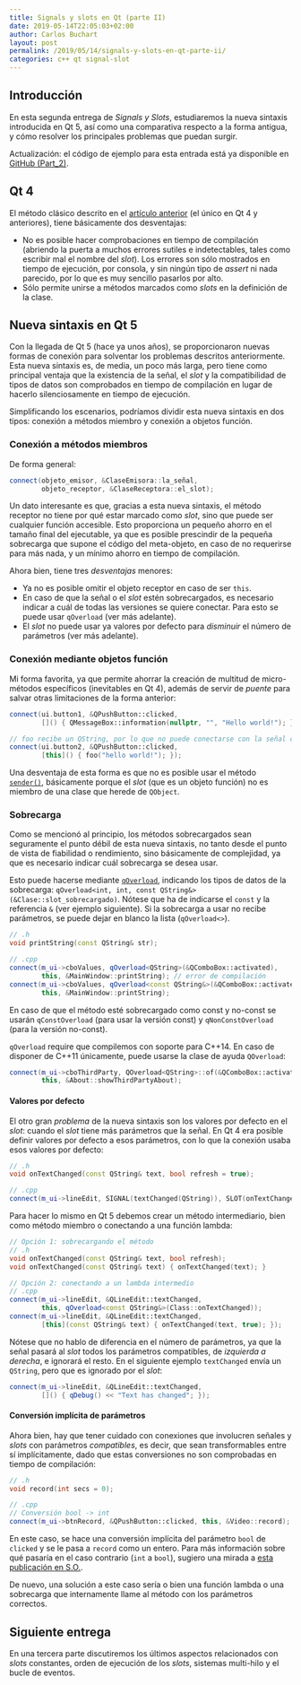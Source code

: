 ```yaml
---
title: Signals y slots en Qt (parte II)
date: 2019-05-14T22:05:03+02:00
author: Carlos Buchart
layout: post
permalink: /2019/05/14/signals-y-slots-en-qt-parte-ii/
categories: c++ qt signal-slot
---
```

## Introducción

En esta segunda entrega de _Signals y Slots_, estudiaremos la nueva sintaxis introducida en Qt 5, así como una comparativa respecto a la forma antigua, y cómo resolver los principales problemas que puedan surgir.

Actualización: el código de ejemplo para esta entrada está ya disponible en [GitHub (Part_2)](https://github.com/BlogHeaderFiles/SourceCode/tree/master/SignalsAndSlots).

## Qt 4

El método clásico descrito en el [artículo anterior]({{url}}/2019/04/26/signals-y-slots-en-qt-parte-i) (el único en Qt 4 y anteriores), tiene básicamente dos desventajas:

- No es posible hacer comprobaciones en tiempo de compilación (abriendo la puerta a muchos errores sutiles e indetectables, tales como escribir mal el nombre del _slot_). Los errores son sólo mostrados en tiempo de ejecución, por consola, y sin ningún tipo de _assert_ ni nada parecido, por lo que es muy sencillo pasarlos por alto.
- Sólo permite unirse a métodos marcados como _slots_ en la definición de la clase.

## Nueva sintaxis en Qt 5

Con la llegada de Qt 5 (hace ya unos años), se proporcionaron nuevas formas de conexión para solventar los problemas descritos anteriormente. Esta nueva sintaxis es, de media, un poco más larga, pero tiene como principal ventaja que la existencia de la señal, el _slot_ y la compatibilidad de tipos de datos son comprobados en tiempo de compilación en lugar de hacerlo silenciosamente en tiempo de ejecución.

Simplificando los escenarios, podríamos dividir esta nueva sintaxis en dos tipos: conexión a métodos miembro y conexión a objetos función.

### Conexión a métodos miembros

De forma general:

```cpp
connect(objeto_emisor, &ClaseEmisora::la_señal,
        objeto_receptor, &ClaseReceptora::el_slot);
```

Un dato interesante es que, gracias a esta nueva sintaxis, el método receptor no tiene por qué estar marcado como _slot_, sino que puede ser cualquier función accesible. Esto proporciona un pequeño ahorro en el tamaño final del ejecutable, ya que es posible prescindir de la pequeña sobrecarga que supone el código del meta-objeto, en caso de no requerirse para más nada, y un mínimo ahorro en tiempo de compilación.

Ahora bien, tiene tres _desventajas_ menores:

- Ya no es posible omitir el objeto receptor en caso de ser `this`.
- En caso de que la señal o el _slot_ estén sobrecargados, es necesario indicar a cuál de todas las versiones se quiere conectar. Para esto se puede usar `qOverload` (ver más adelante).
- El _slot_ no puede usar ya valores por defecto para _disminuir_ el número de parámetros (ver más adelante).

### Conexión mediante objetos función

Mi forma favorita, ya que permite ahorrar la creación de multitud de micro-métodos específicos (inevitables en Qt 4), además de servir de _puente_ para salvar otras limitaciones de la forma anterior:

```cpp
connect(ui.button1, &QPushButton::clicked,
        []() { QMessageBox::information(nullptr, "", "Hello world!"); });

// foo recibe un QString, por lo que no puede conectarse con la señal clicked
connect(ui.button2, &QPushButton::clicked,
        [this]() { foo("hello world!"); });
```

Una desventaja de esta forma es que no es posible usar el método [`sender()`](https://doc.qt.io/qt-5/qobject.html#sender), básicamente porque el _slot_ (que es un objeto función) no es miembro de una clase que herede de `QObject`.

### Sobrecarga

Como se mencionó al principio, los métodos sobrecargados sean seguramente el punto débil de esta nueva sintaxis, no tanto desde el punto de vista de fiabilidad o rendimiento, sino básicamente de complejidad, ya que es necesario indicar cuál sobrecarga se desea usar.

Esto puede hacerse mediante [`qOverload`](https://doc.qt.io/qt-5/qtglobal.html#qOverload), indicando los tipos de datos de la sobrecarga: `qOverload<int, int, const QString&>(&Clase::slot_sobrecargado)`. Nótese que ha de indicarse el `const` y la referencia `&` (ver ejemplo siguiente). Si la sobrecarga a usar no recibe parámetros, se puede dejar en blanco la lista (`qOverload<>`).

```cpp
// .h
void printString(const QString& str);

// .cpp
connect(m_ui->cboValues, qOverload<QString>(&QComboBox::activated),
        this, &MainWindow::printString); // error de compilación
connect(m_ui->cboValues, qOverload<const QString&>(&QComboBox::activated),
        this, &MainWindow::printString);
```

En caso de que el método esté sobrecargado como const y no-const se usarán `qConstOverload` (para usar la versión const) y `qNonConstOverload` (para la versión no-const).

`qOverload` require que compilemos con soporte para C++14. En caso de disponer de C++11 únicamente, puede usarse la clase de ayuda `QOverload`:

```cpp
connect(m_ui->cboThirdParty, QOverload<QString>::of(&QComboBox::activated),
        this, &About::showThirdPartyAbout);
```

#### Valores por defecto

El otro gran _problema_ de la nueva sintaxis son los valores por defecto en el _slot_: cuando el _slot_ tiene más parámetros que la señal. En Qt 4 era posible definir valores por defecto a esos parámetros, con lo que la conexión usaba esos valores por defecto:

```cpp
// .h
void onTextChanged(const QString& text, bool refresh = true);

// .cpp
connect(m_ui->lineEdit, SIGNAL(textChanged(QString)), SLOT(onTextChanged(QString)));
```

Para hacer lo mismo en Qt 5 debemos crear un método intermediario, bien como método miembro o conectando a una función lambda:

```cpp
// Opción 1: sobrecargando el método
// .h
void onTextChanged(const QString& text, bool refresh);
void onTextChanged(const QString& text) { onTextChanged(text); }

// Opción 2: conectando a un lambda intermedio
// .cpp
connect(m_ui->lineEdit, &QLineEdit::textChanged,
        this, qOverload<const QString&>(Class::onTextChanged));
connect(m_ui->lineEdit, &QLineEdit::textChanged,
        [this](const QString& text) { onTextChanged(text, true); });
```

Nótese que no hablo de diferencia en el número de parámetros, ya que la señal pasará al _slot_ todos los parámetros compatibles, de _izquierda a derecha_, e ignorará el resto. En el siguiente ejemplo `textChanged` envía un `QString`, pero que es ignorado por el _slot_:

```cpp
connect(m_ui->lineEdit, &QLineEdit::textChanged,
        []() { qDebug() << "Text has changed"; });
```

#### Conversión implícita de parámetros

Ahora bien, hay que tener cuidado con conexiones que involucren señales y _slots_ con parámetros _compatibles_, es decir, que sean transformables entre sí implícitamente, dado que estas conversiones no son comprobadas en tiempo de compilación:

```cpp
// .h
void record(int secs = 0);

// .cpp
// Conversión bool -> int
connect(m_ui->btnRecord, &QPushButton::clicked, this, &Video::record);
```

En este caso, se hace una conversión implícita del parámetro `bool` de `clicked` y se le pasa a `record` como un entero. Para más información sobre qué pasaría en el caso contrario (`int` a `bool`), sugiero una mirada a [esta publicación en S.O.](https://stackoverflow.com/a/2192801/1485885).

De nuevo, una solución a este caso sería o bien una función lambda o una sobrecarga que internamente llame al método con los parámetros correctos.

## Siguiente entrega

En una tercera parte discutiremos los últimos aspectos relacionados con _slots_ constantes, orden de ejecución de los _slots_, sistemas multi-hilo y el bucle de eventos.
